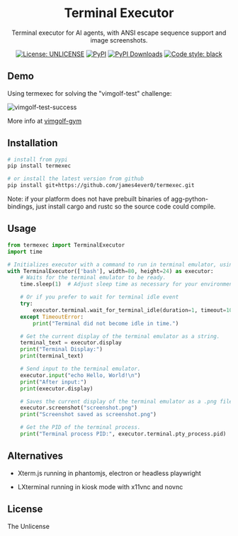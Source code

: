 <!-- TODO: save the last time terminal has content update, and use the timestamp for activity monitoring, signal 'terminal idle' event if no activity in the next X seconds -->


<div>
<p align="center"><h1 align="center">Terminal Executor</h1></p>
<p align="center">Terminal executor for AI agents, with ANSI escape sequence support and image screenshots.</p>
<p align="center">
<a href="https://github.com/james4ever0/termexec/blob/main/LICENSE"><img alt="License: UNLICENSE"
 src="https://img.shields.io/badge/license-UNLICENSE-green.svg?style=flat"></a>
<a href="https://pypi.org/project/termexec/"><img alt="PyPI" src="https://img.shields.io/pypi/v/termexec"></a>
<a href="https://pepy.tech/projects/termexec"><img src="https://static.pepy.tech/badge/termexec" alt="PyPI Downloads"></a>
<a href="https://github.com/james4ever0/termexec"><img alt="Code style: black" src="https://img.shields.io/badge/code%20style-black-000000.svg"></a>
</p>
</div>

## Demo

Using termexec for solving the "vimgolf-test" challenge:

![vimgolf-test-success](https://github.com/user-attachments/assets/011c21d7-5b4b-4836-ac14-e4b8126c3ab4)

More info at [vimgolf-gym](https://github.com/james4ever0/vimgolf-gym)

## Installation

```bash
# install from pypi
pip install termexec

# or install the latest version from github
pip install git+https://github.com/james4ever0/termexec.git
```

Note: if your platform does not have prebuilt binaries of agg-python-bindings, just install cargo and rustc so the source code could compile.

## Usage

```python
from termexec import TerminalExecutor
import time

# Initializes executor with a command to run in terminal emulator, using avt as backend, with automatic context cleanup
with TerminalExecutor(['bash'], width=80, height=24) as executor:
    # Waits for the terminal emulator to be ready.
    time.sleep(1)  # Adjust sleep time as necessary for your environment

    # Or if you prefer to wait for terminal idle event
    try:
        executor.terminal.wait_for_terminal_idle(duration=1, timeout=10)
    except TimeoutError:
        print("Terminal did not become idle in time.")

    # Get the current display of the terminal emulator as a string.
    terminal_text = executor.display
    print("Terminal Display:")
    print(terminal_text)

    # Send input to the terminal emulator.
    executor.input("echo Hello, World!\n")
    print("After input:")
    print(executor.display)

    # Saves the current display of the terminal emulator as a .png file
    executor.screenshot("screenshot.png")
    print("Screenshot saved as screenshot.png")

    # Get the PID of the terminal process.
    print("Terminal process PID:", executor.terminal.pty_process.pid)
```

## Alternatives

- Xterm.js running in phantomjs, electron or headless playwright

- LXterminal running in kiosk mode with x11vnc and novnc

## License

The Unlicense
